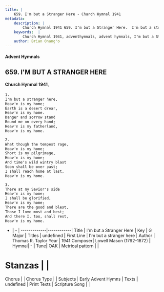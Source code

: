 ```yaml
---
title: |
    659. I'm but a Stranger Here - Church Hymnal 1941
metadata:
    description: |
        Church Hymnal 1941 659. I'm but a Stranger Here.  I'm but a stranger here, Heav'n is my home; Earth is a desert drear, Heav'n is my home. Danger and sorrow stand Round me on every hand; Heav'n is my fatherland, Heav'n is my home. 
    keywords:  |
        Church Hymnal 1941, adventhymnals, advent hymnals, I'm but a Stranger Here, I'm but a stranger here. 
    author: Brian Onang'o
---
```


#### Advent Hymnals
## 659. I'M BUT A STRANGER HERE
####  Church Hymnal 1941,

```txt
1.
I'm but a stranger here,
Heav'n is my home;
Earth is a desert drear,
Heav'n is my home.
Danger and sorrow stand
Round me on every hand;
Heav'n is my fatherland,
Heav'n is my home.

2.
What though the tempest rage,
Heav'n is my home;
Short is my pilgrimage,
Heav'n is my home;
And time's wild wintry blast
Soon shall be over past;
I shall reach home at last,
Heav'n is my home.

3.
There at my Savior's side
Heav'n is my home;
I shall be glorified,
Heav'n is my home;
There are the good and blest,
Those I love most and best;
And there I, too, shall rest,
Heav'n is my home.

```

- |   -  |
-------------|------------|
Title | I'm but a Stranger Here |
Key | G Major |
Titles | undefined |
First Line | I'm but a stranger here |
Author | Thomas R. Taylor
Year | 1941
Composer| Lowell Mason (1792-1872) |
Hymnal|  - |
Tune| OAK |
Metrical pattern | |
# Stanzas |  |
Chorus |  |
Chorus Type |  |
Subjects | Early Advent Hymns |
Texts | undefined |
Print Texts | 
Scripture Song |  |
    
